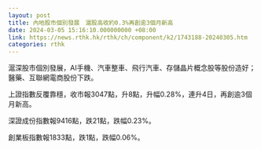```yaml
---
layout: post
title: 內地股市個別發展　滬股高收約0.3%再創逾3個月新高
date: 2024-03-05 15:16:10.000000000 +08:00
link: https://news.rthk.hk/rthk/ch/component/k2/1743188-20240305.htm
categories: rthk
---
```


滬深股市個別發展，AI手機、汽車整車、飛行汽車、存儲晶片概念股等股份造好；醫藥、互聯網電商股份下跌。

上證指數反覆靠穩，收市報3047點，升8點，升幅0.28%，連升4日，再創逾3個月新高。

深證成份指數報9416點，跌21點，跌幅0.23%。

創業板指數報1833點，跌1點，跌幅0.06%。
